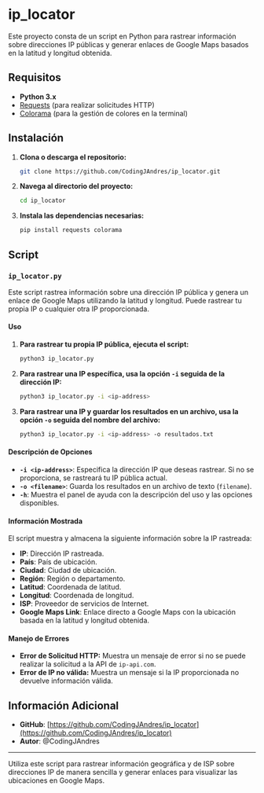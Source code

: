 # ip_locator

Este proyecto consta de un script en Python para rastrear información sobre direcciones IP públicas y generar enlaces de Google Maps basados en la latitud y longitud obtenida.

## Requisitos

- **Python 3.x**
- [Requests](https://pypi.org/project/requests/) (para realizar solicitudes HTTP)
- [Colorama](https://pypi.org/project/colorama/) (para la gestión de colores en la terminal)

## Instalación

1. **Clona o descarga el repositorio:**

    ```bash
    git clone https://github.com/CodingJAndres/ip_locator.git
    ```

2. **Navega al directorio del proyecto:**

    ```bash
    cd ip_locator
    ```

3. **Instala las dependencias necesarias:**

    ```bash
    pip install requests colorama
    ```

## Script

### `ip_locator.py`

Este script rastrea información sobre una dirección IP pública y genera un enlace de Google Maps utilizando la latitud y longitud. Puede rastrear tu propia IP o cualquier otra IP proporcionada.

#### Uso

1. **Para rastrear tu propia IP pública, ejecuta el script:**

    ```bash
    python3 ip_locator.py
    ```

2. **Para rastrear una IP específica, usa la opción `-i` seguida de la dirección IP:**

    ```bash
    python3 ip_locator.py -i <ip-address>
    ```

3. **Para rastrear una IP y guardar los resultados en un archivo, usa la opción `-o` seguida del nombre del archivo:**

    ```bash
    python3 ip_locator.py -i <ip-address> -o resultados.txt
    ```

#### Descripción de Opciones

- **`-i <ip-address>`**: Especifica la dirección IP que deseas rastrear. Si no se proporciona, se rastreará tu IP pública actual.
- **`-o <filename>`**: Guarda los resultados en un archivo de texto (`filename`).
- **`-h`**: Muestra el panel de ayuda con la descripción del uso y las opciones disponibles.

#### Información Mostrada

El script muestra y almacena la siguiente información sobre la IP rastreada:

- **IP**: Dirección IP rastreada.
- **País**: País de ubicación.
- **Ciudad**: Ciudad de ubicación.
- **Región**: Región o departamento.
- **Latitud**: Coordenada de latitud.
- **Longitud**: Coordenada de longitud.
- **ISP**: Proveedor de servicios de Internet.
- **Google Maps Link**: Enlace directo a Google Maps con la ubicación basada en la latitud y longitud obtenida.

#### Manejo de Errores

- **Error de Solicitud HTTP:** Muestra un mensaje de error si no se puede realizar la solicitud a la API de `ip-api.com`.
- **Error de IP no válida:** Muestra un mensaje si la IP proporcionada no devuelve información válida.

## Información Adicional

- **GitHub**: [https://github.com/CodingJAndres/ip_locator](https://github.com/CodingJAndres/ip_locator)
- **Autor**: @CodingJAndres

---

Utiliza este script para rastrear información geográfica y de ISP sobre direcciones IP de manera sencilla y generar enlaces para visualizar las ubicaciones en Google Maps.
